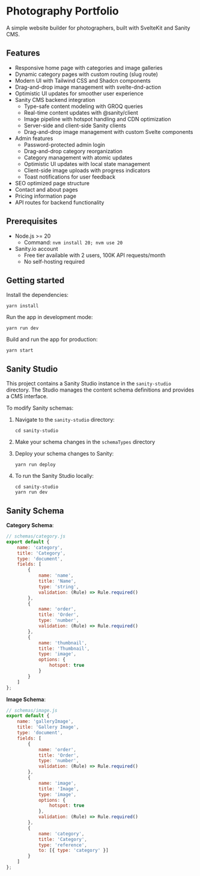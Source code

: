 # Photography Portfolio

A simple website builder for photographers, built with SvelteKit and Sanity CMS.

## Features

- Responsive home page with categories and image galleries
- Dynamic category pages with custom routing (slug route)
- Modern UI with Tailwind CSS and Shadcn components
- Drag-and-drop image management with svelte-dnd-action
- Optimistic UI updates for smoother user experience
- Sanity CMS backend integration
    - Type-safe content modeling with GROQ queries
    - Real-time content updates with @sanity/client
    - Image pipeline with hotspot handling and CDN optimization
    - Server-side and client-side Sanity clients
    - Drag-and-drop image management with custom Svelte components
- Admin features
    - Password-protected admin login
    - Drag-and-drop category reorganization
    - Category management with atomic updates
    - Optimistic UI updates with local state management
    - Client-side image uploads with progress indicators
    - Toast notifications for user feedback
- SEO optimized page structure
- Contact and about pages
- Pricing information page
- API routes for backend functionality

## Prerequisites

- Node.js >= 20
    - Command: `nvm install 20; nvm use 20`
- Sanity.io account
    - Free tier available with 2 users, 100K API requests/month
    - No self-hosting required

## Getting started

Install the dependencies:

```
yarn install
```

Run the app in development mode:

```
yarn run dev
```

Build and run the app for production:

```
yarn start
```

## Sanity Studio

This project contains a Sanity Studio instance in the `sanity-studio` directory. The Studio manages the content schema definitions and provides a CMS interface.

To modify Sanity schemas:

1. Navigate to the `sanity-studio` directory:

    ```
    cd sanity-studio
    ```

2. Make your schema changes in the `schemaTypes` directory

3. Deploy your schema changes to Sanity:

    ```
    yarn run deploy
    ```

4. To run the Sanity Studio locally:
    ```
    cd sanity-studio
    yarn run dev
    ```

## Sanity Schema

**Category Schema**:

```javascript
// schemas/category.js
export default {
    name: 'category',
    title: 'Category',
    type: 'document',
    fields: [
        {
            name: 'name',
            title: 'Name',
            type: 'string',
            validation: (Rule) => Rule.required()
        },
        {
            name: 'order',
            title: 'Order',
            type: 'number',
            validation: (Rule) => Rule.required()
        },
        {
            name: 'thumbnail',
            title: 'Thumbnail',
            type: 'image',
            options: {
                hotspot: true
            }
        }
    ]
};
```

**Image Schema**:

```javascript
// schemas/image.js
export default {
    name: 'galleryImage',
    title: 'Gallery Image',
    type: 'document',
    fields: [
        {
            name: 'order',
            title: 'Order',
            type: 'number',
            validation: (Rule) => Rule.required()
        },
        {
            name: 'image',
            title: 'Image',
            type: 'image',
            options: {
                hotspot: true
            },
            validation: (Rule) => Rule.required()
        },
        {
            name: 'category',
            title: 'Category',
            type: 'reference',
            to: [{ type: 'category' }]
        }
    ]
};
```
